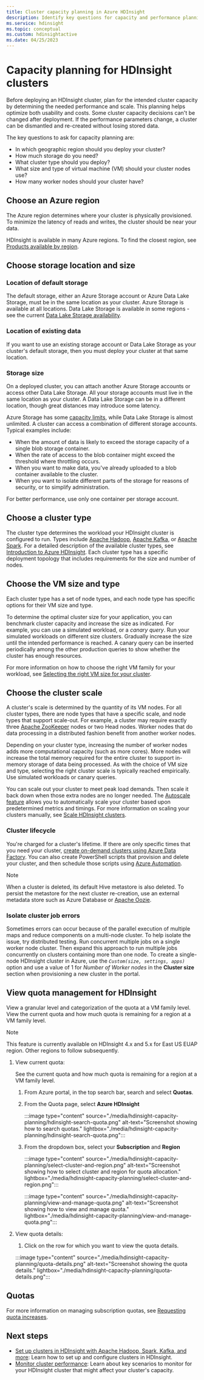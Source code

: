 ```yaml
---
title: Cluster capacity planning in Azure HDInsight 
description: Identify key questions for capacity and performance planning of an Azure HDInsight cluster.
ms.service: hdinsight
ms.topic: conceptual
ms.custom: hdinsightactive
ms.date: 04/25/2023
---
```


# Capacity planning for HDInsight clusters

Before deploying an HDInsight cluster, plan for the intended cluster capacity by determining the needed performance and scale. This planning helps optimize both usability and costs. Some cluster capacity decisions can't be changed after deployment. If the performance parameters change, a cluster can be dismantled and re-created without losing stored data.

The key questions to ask for capacity planning are:

* In which geographic region should you deploy your cluster?
* How much storage do you need?
* What cluster type should you deploy?
* What size and type of virtual machine (VM) should your cluster nodes use?
* How many worker nodes should your cluster have?

## Choose an Azure region

The Azure region determines where your cluster is physically provisioned. To minimize the latency of reads and writes, the cluster should be near your data.

HDInsight is available in many Azure regions. To find the closest region, see [Products available by region](https://azure.microsoft.com/global-infrastructure/services/?products=hdinsight).

## Choose storage location and size

### Location of default storage

The default storage, either an Azure Storage account or Azure Data Lake Storage, must be in the same location as your cluster. Azure Storage is available at all locations. Data Lake Storage is available in some regions - see the current [Data Lake Storage availability](https://azure.microsoft.com/global-infrastructure/services/?products=storage).
### Location of existing data

If you want to use an existing storage account or Data Lake Storage as your cluster's default storage, then you must deploy your cluster at that same location.

### Storage size

On a deployed cluster, you can attach another Azure Storage accounts or access other Data Lake Storage. All your storage accounts must live in the same location as your cluster. A Data Lake Storage can be in a different location, though great distances may introduce some latency.

Azure Storage has some [capacity limits](../azure-resource-manager/management/azure-subscription-service-limits.md#azure-storage-limits), while Data Lake Storage is almost unlimited.
A cluster can access a combination of different storage accounts. Typical examples include:

* When the amount of data is likely to exceed the storage capacity of a single blob storage
container.
* When the rate of access to the blob container might exceed the threshold where throttling occurs.
* When you want to make data, you've already uploaded to a blob container available to the
cluster.
* When you want to isolate different parts of the storage for reasons of security, or to simplify
administration.

For better performance, use only one container per storage account.

## Choose a cluster type

The cluster type determines the workload your HDInsight cluster is configured to run. Types include [Apache Hadoop](./hadoop/apache-hadoop-introduction.md), [Apache Kafka](./kafka/apache-kafka-introduction.md), or [Apache Spark](./spark/apache-spark-overview.md). For a detailed description of the available cluster types, see [Introduction to Azure HDInsight](hdinsight-overview.md#cluster-types-in-hdinsight). Each cluster type has a specific deployment topology that includes requirements for the size and number of nodes.

## Choose the VM size and type

Each cluster type has a set of node types, and each node type has specific options for their VM size and type.

To determine the optimal cluster size for your application, you can benchmark cluster capacity and increase the size as indicated. For example, you can use a simulated workload, or a *canary query*. Run your simulated workloads on different size clusters. Gradually increase the size until the intended performance is reached. A canary query can be inserted periodically among the other production queries to show whether the cluster has enough resources.

For more information on how to choose the right VM family for your workload, see [Selecting the right VM size for your cluster](hdinsight-selecting-vm-size.md).

## Choose the cluster scale

A cluster's scale is determined by the quantity of its VM nodes. For all cluster types, there are node types that have a specific scale, and node types that support scale-out. For example, a cluster may  require exactly three [Apache ZooKeeper](https://zookeeper.apache.org/) nodes or two Head nodes. Worker nodes that do data processing in a distributed fashion benefit from another worker nodes.

Depending on your cluster type, increasing the number of worker nodes adds more computational capacity (such as more cores). More nodes will increase the total memory required for the entire cluster to support in-memory storage of data being processed. As with the choice of VM size and type, selecting the right cluster scale is typically reached empirically. Use simulated workloads or canary queries.

You can scale out your cluster to meet peak load demands. Then scale it back down when those extra nodes are no longer needed. The [Autoscale feature](hdinsight-autoscale-clusters.md) allows you to automatically scale your cluster based upon predetermined metrics and timings. For more information on scaling your clusters manually, see [Scale HDInsight clusters](hdinsight-scaling-best-practices.md).

### Cluster lifecycle

You're charged for a cluster's lifetime. If there are only specific times that you need your cluster, [create on-demand clusters using Azure Data Factory](hdinsight-hadoop-create-linux-clusters-adf.md). You can also create PowerShell scripts that provision and delete your cluster, and then schedule those scripts using [Azure Automation](https://azure.microsoft.com/services/automation/).

> [!NOTE]  
> When a cluster is deleted, its default Hive metastore is also deleted. To persist the metastore for the next cluster re-creation, use an external metadata store such as Azure Database or [Apache Oozie](https://oozie.apache.org/).

### Isolate cluster job errors

Sometimes errors can occur because of the parallel execution of multiple maps and reduce components on a multi-node cluster. To help isolate the issue, try distributed testing. Run concurrent multiple jobs on a single worker node cluster. Then expand this approach to run multiple jobs concurrently on clusters containing more than one node. To create a single-node HDInsight cluster in Azure, use the *`Custom(size, settings, apps)`* option  and use a value of 1 for *Number of Worker nodes* in the **Cluster size** section when provisioning a new cluster in the portal.

## View quota management for HDInsight

View a granular level and categorization of the quota at a VM family level. View the current quota and how much quota is remaining for a region at a VM family level. 

> [!NOTE]
> This feature is currently available on HDInsight 4.x and 5.x for East US EUAP region. Other regions to follow subsequently.

1. View current quota:

   See the current quota and how much quota is remaining for a region at a VM family level.
   
   1. From Azure portal, in the top search bar, search and select **Quotas**.
   1. From the Quota page, select **Azure HDInsight**
    
      :::image type="content" source="./media/hdinsight-capacity-planning/hdinsight-search-quota.png" alt-text="Screenshot showing how to search quotas." lightbox="./media/hdinsight-capacity-planning/hdinsight-search-quota.png":::
      
   1. From the dropdown box, select your **Subscription** and **Region**
   
      :::image type="content" source="./media/hdinsight-capacity-planning/select-cluster-and-region.png" alt-text="Screenshot showing how to select cluster and region for quota allocation." lightbox="./media/hdinsight-capacity-planning/select-cluster-and-region.png":::

      :::image type="content" source="./media/hdinsight-capacity-planning/view-and-manage-quota.png" alt-text="Screenshot showing how to view and manage quota." lightbox="./media/hdinsight-capacity-planning/view-and-manage-quota.png":::
         
1. View quota details:
 
   1. Click on the row for which you want to view the quota details.
   
   :::image type="content" source="./media/hdinsight-capacity-planning/quota-details.png" alt-text="Screenshot showing the quota details." lightbox="./media/hdinsight-capacity-planning/quota-details.png":::
      
 
## Quotas

For more information on managing subscription quotas, see [Requesting quota increases](quota-increase-request.md).

## Next steps

* [Set up clusters in HDInsight with Apache Hadoop, Spark, Kafka, and more](hdinsight-hadoop-provision-linux-clusters.md): Learn how to set up and configure clusters in HDInsight.
* [Monitor cluster performance](hdinsight-key-scenarios-to-monitor.md): Learn about key scenarios to monitor for your HDInsight cluster that might affect your cluster's capacity.

